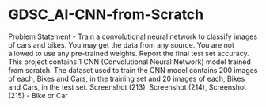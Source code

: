# GDSC_AI-CNN-from-Scratch
Problem Statement - Train a convolutional neural network to classify images of cars and bikes. You may get the data from any source. You are not allowed to use any pre-trained weights. Report the final test set accuracy.
This project contains 1 CNN (Convolutional Neural Network) model trained from scratch.
The dataset used to train the CNN model contains 200 images of each, Bikes and Cars, in the training set and 20 images of each, Bikes and Cars, in the test set.
Screenshot (213), Screenshot (214), Screenshot (215) - Bike or Car
